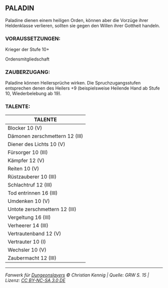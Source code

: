 ## PALADIN

Paladine dienen einem heiligen Orden,
können aber die Vorzüge ihrer Heldenklasse verlieren, sollten sie gegen den Willen ihrer Gottheit handeln.

### VORAUSSETZUNGEN:

Krieger der Stufe 10+

Ordensmitgliedschaft

### ZAUBERZUGANG:

Paladine können Heilersprüche wirken. Die Spruchzugangsstufen entsprechen denen des Heilers +9 (beispielsweise Heilende Hand ab Stufe 10, Wiederbelebung ab 19).

### TALENTE:

| TALENTE                        |
| ------------------------------ |
| Blocker 10 (V)                 |
| Dämonen zerschmettern 12 (III) |
| Diener des Lichts 10 (V)       |
| Fürsorger 10 (III)             |
| Kämpfer 12 (V)                 |
| Reiten 10 (V)                  |
| Rüstzauberer 10 (III)          |
| Schlachtruf 12 (III)           |
| Tod entrinnen 16 (III)         |
| Umdenken 10 (V)                |
| Untote zerschmettern 12 (III)  |
| Vergeltung 16 (III)            |
| Verheerer 14 (III)             |
| Vertrautenband 12 (V)          |
| Vertrauter 10 (I)              |
| Wechsler 10 (V)                |
| Zaubermacht 12 (III)           |

---

_Fanwerk für [Dungeonslayers](https://www.dungeonslayers.net/) © Christian Kennig | Quelle: GRW S. 15 | Lizenz: [CC BY-NC-SA 3.0 DE](https://creativecommons.org/licenses/by-nc-sa/3.0/de/)_
